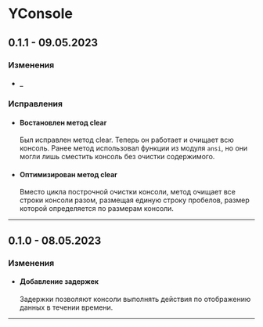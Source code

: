 # YConsole

## **0.1.1 - 09.05.2023**
### **Изменения**
 - #### **_**
### **Исправления**
 - #### **Востановлен метод clear**
    Был исправлен метод clear. Теперь он работает и очищает всю консоль. Ранее метод использовал функции из модуля `ansi`, но они могли лишь сместить консоль без очистки содержимого.
 - #### **Оптимизирован метод clear**
    Вместо цикла построчной очистки консоли, метод очищает все строки консоли разом, размещая единую строку пробелов, размер которой определяется по размерам консоли.
    
***

## **0.1.0 - 08.05.2023**
### **Изменения**
 - #### **Добавление задержек**
    Задержки позволяют консоли выполнять действия по отображению данных в течении времени.
***